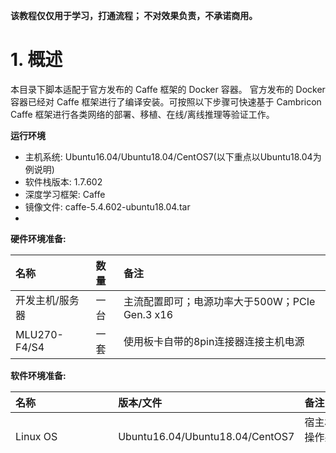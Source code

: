 
**该教程仅仅用于学习，打通流程； 不对效果负责，不承诺商用。**

# 1. 概述
本目录下脚本适配于官方发布的 Caffe 框架的 Docker 容器。 官方发布的 Docker 容器已经对 Caffe 框架进行了编译安装。可按照以下步骤可快速基于 Cambricon Caffe 框架进行各类网络的部署、移植、在线/离线推理等验证工作。

**运行环境**

- 主机系统: Ubuntu16.04/Ubuntu18.04/CentOS7(以下重点以Ubuntu18.04为例说明)
- 软件栈版本: 1.7.602
- 深度学习框架: Caffe
- 镜像文件: caffe-5.4.602-ubuntu18.04.tar
-
**硬件环境准备:**

| 名称           | 数量      | 备注                  |
| :------------ | :--------- | :------------------ |
| 开发主机/服务器  | 一台       |主流配置即可；电源功率大于500W；PCIe Gen.3 x16 |
| MLU270-F4/S4   | 一套       |使用板卡自带的8pin连接器连接主机电源|

**软件环境准备:**

| 名称                   | 版本/文件                                              | 备注                                 |
| :-------------------- | :-------------------------------                      | :---------------------------------- |
| Linux OS              | Ubuntu16.04/Ubuntu18.04/CentOS7                       | 宿主机操作系统                         |
| Docker Image          | caffe-5.4.602-ubuntu18.04.tar                         | 官方发布的 Caffe 框架 Docker 镜像文件   |
| Driver_MLU270         | neuware-mlu270-driver-dkms_4.9.8_all.deb              | 依操作系统选择                         |
| CNToolkit_MLU270      | cntoolkit_1.7.5-1.ubuntu18.04_amd64.deb               | 依操作系统选择                         |
| CNML_MLU270           | cnml_7.10.3-1.ubuntu18.04_amd64.deb                   | 依操作系统选择                         |
| CNPlugin_MLU270       | cnplugin_1.12.4-1.ubuntu18.04_amd64.deb               | 依操作系统选择                         |
| CNNL_MLU270           | cnnl_1.3.0-1.ubuntu18.04_amd64.deb                    | 依操作系统选择                         |
| CNCL_MLU270           | cncl_0.8.0-1.ubuntu18.04_amd64.deb                    | 依操作系统选择                         |

注: 以上软件环境中文件名词, 如有版本升级及名称变化, 可以在 [env.sh](./env.sh) 中进行修改。

**下载地址:**

Ubuntu18.04: http://mirrors.aliyun.com/ubuntu-releases/18.04

MLU开发文档: https://developer.cambricon.com/index/document/index/classid/3.html

Neuware SDK: https://cair.cambricon.com/#/home/catalog?type=SDK%20Release

其他开发资料, 可前往[寒武纪开发者社区](https://developer.cambricon.com)注册账号按需下载。也可在官方提供的专属FTP账户指定路径下载。

# 2. Structure
Cambricon PyTorch 支持的典型网络及移植流程.
|网络名称|操作目录|备注|
|----|-------|-------|
|`YOLOv3`|./yolov3-416|以输入416*416为例|

# 3. Load
```bash
#加载Docker镜像
#./load-image-dev.sh /data/ftp/product/GJD/MLU270/1.7.602/Ubuntu18.04/Caffe/docker/caffe-5.4.602-ubuntu18.04.tar
./load-image-dev.sh ${FULLNAME_IMAGES}
```

# 4. Run
```bash
#启动容器
./run-container-dev.sh
```
